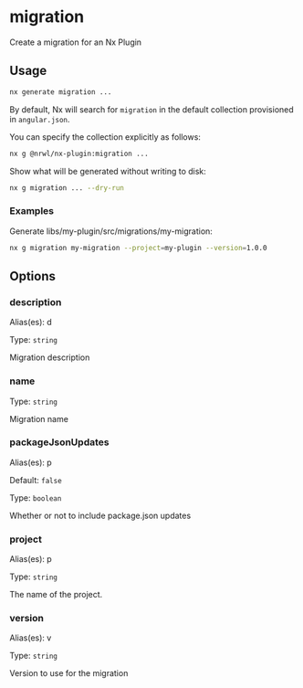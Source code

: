 # migration

Create a migration for an Nx Plugin

## Usage

```bash
nx generate migration ...
```

By default, Nx will search for `migration` in the default collection provisioned in `angular.json`.

You can specify the collection explicitly as follows:

```bash
nx g @nrwl/nx-plugin:migration ...
```

Show what will be generated without writing to disk:

```bash
nx g migration ... --dry-run
```

### Examples

Generate libs/my-plugin/src/migrations/my-migration:

```bash
nx g migration my-migration --project=my-plugin --version=1.0.0
```

## Options

### description

Alias(es): d

Type: `string`

Migration description

### name

Type: `string`

Migration name

### packageJsonUpdates

Alias(es): p

Default: `false`

Type: `boolean`

Whether or not to include package.json updates

### project

Alias(es): p

Type: `string`

The name of the project.

### version

Alias(es): v

Type: `string`

Version to use for the migration
